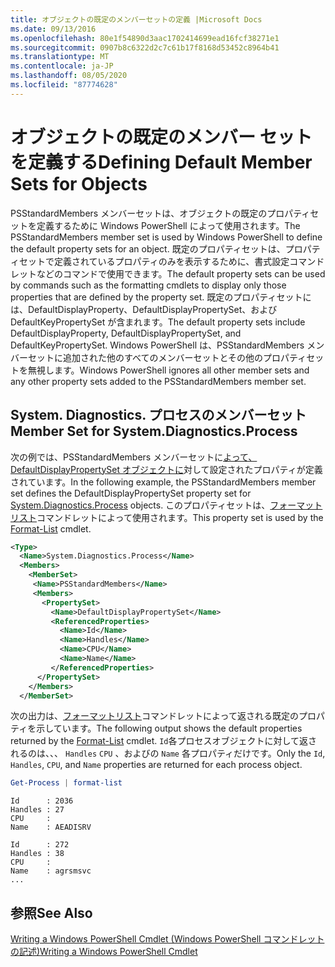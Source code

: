 ```yaml
---
title: オブジェクトの既定のメンバーセットの定義 |Microsoft Docs
ms.date: 09/13/2016
ms.openlocfilehash: 80e1f54890d3aac1702414699ead16fcf38271e1
ms.sourcegitcommit: 0907b8c6322d2c7c61b17f8168d53452c8964b41
ms.translationtype: MT
ms.contentlocale: ja-JP
ms.lasthandoff: 08/05/2020
ms.locfileid: "87774628"
---
```

# <a name="defining-default-member-sets-for-objects"></a><span data-ttu-id="9c25b-102">オブジェクトの既定のメンバー セットを定義する</span><span class="sxs-lookup"><span data-stu-id="9c25b-102">Defining Default Member Sets for Objects</span></span>

<span data-ttu-id="9c25b-103">PSStandardMembers メンバーセットは、オブジェクトの既定のプロパティセットを定義するために Windows PowerShell によって使用されます。</span><span class="sxs-lookup"><span data-stu-id="9c25b-103">The PSStandardMembers member set is used by Windows PowerShell to define the default property sets for an object.</span></span> <span data-ttu-id="9c25b-104">既定のプロパティセットは、プロパティセットで定義されているプロパティのみを表示するために、書式設定コマンドレットなどのコマンドで使用できます。</span><span class="sxs-lookup"><span data-stu-id="9c25b-104">The default property sets can be used by commands such as the formatting cmdlets to display only those properties that are defined by the property set.</span></span> <span data-ttu-id="9c25b-105">既定のプロパティセットには、DefaultDisplayProperty、DefaultDisplayPropertySet、および DefaultKeyPropertySet が含まれます。</span><span class="sxs-lookup"><span data-stu-id="9c25b-105">The default property sets include DefaultDisplayProperty, DefaultDisplayPropertySet, and DefaultKeyPropertySet.</span></span> <span data-ttu-id="9c25b-106">Windows PowerShell は、PSStandardMembers メンバーセットに追加された他のすべてのメンバーセットとその他のプロパティセットを無視します。</span><span class="sxs-lookup"><span data-stu-id="9c25b-106">Windows PowerShell ignores all other member sets and any other property sets added to the PSStandardMembers member set.</span></span>

## <a name="member-set-for-systemdiagnosticsprocess"></a><span data-ttu-id="9c25b-107">System. Diagnostics. プロセスのメンバーセット</span><span class="sxs-lookup"><span data-stu-id="9c25b-107">Member Set for System.Diagnostics.Process</span></span>

<span data-ttu-id="9c25b-108">次の例では、PSStandardMembers メンバーセットに[よって、DefaultDisplayPropertySet オブジェクトに](/dotnet/api/System.Diagnostics.Process)対して設定されたプロパティが定義されています。</span><span class="sxs-lookup"><span data-stu-id="9c25b-108">In the following example, the PSStandardMembers member set defines the DefaultDisplayPropertySet property set for [System.Diagnostics.Process](/dotnet/api/System.Diagnostics.Process) objects.</span></span> <span data-ttu-id="9c25b-109">このプロパティセットは、[フォーマットリスト](/powershell/module/Microsoft.PowerShell.Utility/Format-List)コマンドレットによって使用されます。</span><span class="sxs-lookup"><span data-stu-id="9c25b-109">This property set is used by the [Format-List](/powershell/module/Microsoft.PowerShell.Utility/Format-List) cmdlet.</span></span>

```xml
<Type>
  <Name>System.Diagnostics.Process</Name>
  <Members>
    <MemberSet>
     <Name>PSStandardMembers</Name>
     <Members>
       <PropertySet>
         <Name>DefaultDisplayPropertySet</Name>
         <ReferencedProperties>
           <Name>Id</Name>
           <Name>Handles</Name>
           <Name>CPU</Name>
           <Name>Name</Name>
         </ReferencedProperties>
      </PropertySet>
    </Members>
  </MemberSet>
```

<span data-ttu-id="9c25b-110">次の出力は、[フォーマットリスト](/powershell/module/Microsoft.PowerShell.Utility/Format-List)コマンドレットによって返される既定のプロパティを示しています。</span><span class="sxs-lookup"><span data-stu-id="9c25b-110">The following output shows the default properties returned by the [Format-List](/powershell/module/Microsoft.PowerShell.Utility/Format-List) cmdlet.</span></span> <span data-ttu-id="9c25b-111">`Id`各プロセスオブジェクトに対して返されるのは、、、 `Handles` `CPU` 、およびの `Name` 各プロパティだけです。</span><span class="sxs-lookup"><span data-stu-id="9c25b-111">Only the `Id`, `Handles`, `CPU`, and `Name` properties are returned for each process object.</span></span>

```powershell
Get-Process | format-list
```

```output
Id      : 2036
Handles : 27
CPU     :
Name    : AEADISRV

Id      : 272
Handles : 38
CPU     :
Name    : agrsmsvc
...
```

## <a name="see-also"></a><span data-ttu-id="9c25b-112">参照</span><span class="sxs-lookup"><span data-stu-id="9c25b-112">See Also</span></span>

[<span data-ttu-id="9c25b-113">Writing a Windows PowerShell Cmdlet (Windows PowerShell コマンドレットの記述)</span><span class="sxs-lookup"><span data-stu-id="9c25b-113">Writing a Windows PowerShell Cmdlet</span></span>](./writing-a-windows-powershell-cmdlet.md)
